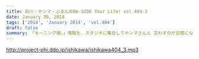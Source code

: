 ```yaml
---
title: 石川・ホンマ・ぶるんのBe-SIDE Your Life! vol.404-3
date: January 30, 2014
tags: ['2014', 'January 2014', 'vol.404']
draft: false
summary: 「モーニング娘。」情報を、スタジオに集合してホンマさんと 交わすのが日常になっているという倒錯の世界。いや、実は役立っているのですね。助かります。NAMAE
---
```


http://project-phi.ddo.jp/ishikawa/ishikawa404_3.mp3